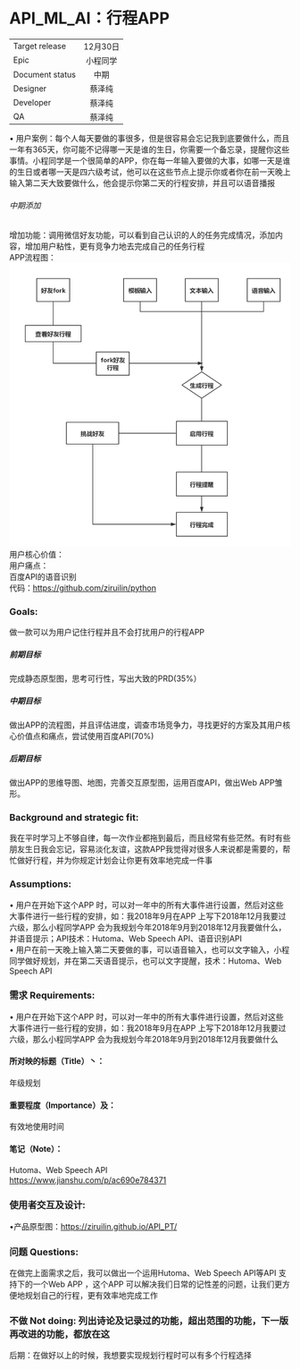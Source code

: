 # API_ML_AI：行程APP




|         |            |
| ------------- |:-------------:|
| Target release     | 12月30日 |
| Epic      |  小程同学   |
| Document status | 中期      |
| Designer        | 蔡泽纯 |
| Developer       | 蔡泽纯 |
| QA | 蔡泽纯  |

•	用户案例：每个人每天要做的事很多，但是很容易会忘记我到底要做什么，而且一年有365天，你可能不记得哪一天是谁的生日，你需要一个备忘录，提醒你这些事情。小程同学是一个很简单的APP，你在每一年输入要做的大事，如哪一天是谁的生日或者哪一天是四六级考试，他可以在这些节点上提示你或者你在前一天晚上输入第二天大致要做什么，他会提示你第二天的行程安排，并且可以语音播报<Br/> 
###### 中期添加
增加功能：调用微信好友功能，可以看到自己认识的人的任务完成情况，添加内容，增加用户粘性，更有竞争力地去完成自己的任务行程<Br/> 
APP流程图：![Image text](./flow.png)<Br/> 
用户核心价值：<Br/> 
用户痛点：<Br/> 
百度API的语音识别<Br/> 
代码：https://github.com/ziruilin/python<Br/> 
### Goals: 
做一款可以为用户记住行程并且不会打扰用户的行程APP<Br/> 
##### 前期目标
完成静态原型图，思考可行性，写出大致的PRD(35%）<Br/> 
##### 中期目标
做出APP的流程图，并且评估进度，调查市场竞争力，寻找更好的方案及其用户核心价值点和痛点，尝试使用百度API(70%)<Br/> 
##### 后期目标
做出APP的思维导图、地图，完善交互原型图，运用百度API，做出Web APP雏形。
### Background and strategic fit: 
我在平时学习上不够自律，每一次作业都拖到最后，而且经常有些茫然。有时有些朋友生日我会忘记，容易淡化友谊，这款APP我觉得对很多人来说都是需要的，帮忙做好行程，并为你规定计划会让你更有效率地完成一件事<Br/> 
### Assumptions: 
•	用户在开始下这个APP 时，可以对一年中的所有大事件进行设置，然后对这些大事件进行一些行程的安排，如：我2018年9月在APP 上写下2018年12月我要过六级，那么小程同学APP 会为我规划今年2018年9月到2018年12月我要做什么，并语音提示；API技术：Hutoma、Web Speech API、语音识别API <Br/> 
•	用户在前一天晚上输入第二天要做的事，可以语音输入，也可以文字输入，小程同学做好规划，并在第二天语音提示，也可以文字提醒，技术：Hutoma、Web Speech API<Br/> 
### 需求 Requirements: 
•	用户在开始下这个APP 时，可以对一年中的所有大事件进行设置，然后对这些大事件进行一些行程的安排，如：我2018年9月在APP 上写下2018年12月我要过六级，那么小程同学APP 会为我规划今年2018年9月到2018年12月我要做什么<Br/> 
#### 所对映的标题（Title）丶：
年级规划<Br/> 
#### 重要程度（Importance）及：
有效地使用时间<Br/> 
#### 笔记（Note）：
Hutoma、Web Speech API<Br/> 
https://www.jianshu.com/p/ac690e784371<Br/> 
### 使用者交互及设计:
•产品原型图：https://ziruilin.github.io/API_PT/<Br/> 
### 问题 Questions: 
在做完上面需求之后，我可以做出一个运用Hutoma、Web Speech API等API 支持下的一个Web APP ，这个APP 可以解决我们日常的记性差的问题，让我们更方便地规划自己的行程，更有效率地完成工作<Br/> 
### 不做 Not doing: 列出诗论及记录过的功能，超出范围的功能，下一版再改进的功能，都放在这
后期：在做好以上的时候，我想要实现规划行程时可以有多个行程选择<Br/> 
